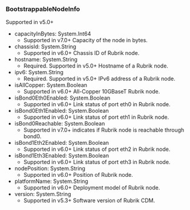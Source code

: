 ### BootstrappableNodeInfo
Supported in v5.0+

- capacityInBytes: System.Int64
  - Supported in v7.0+
  Capacity of the node in bytes.
- chassisId: System.String
  - Supported in v6.0+
  Chassis ID of Rubrik node.
- hostname: System.String
  - Required. Supported in v5.0+
  Hostname of a Rubrik node.
- ipv6: System.String
  - Required. Supported in v5.0+
  IPv6 address of a Rubrik node.
- isAllCopper: System.Boolean
  - Supported in v6.0+
  All-Copper 10GBaseT Rubrik node.
- isBond0Eth0Enabled: System.Boolean
  - Supported in v6.0+
  Link status of port eth0 in Rubrik node.
- isBond0Eth1Enabled: System.Boolean
  - Supported in v6.0+
  Link status of port eth1 in Rubrik node.
- isBond0Reachable: System.Boolean
  - Supported in v7.0+
  indicates if Rubrik node is reachable through bond0.
- isBond1Eth2Enabled: System.Boolean
  - Supported in v6.0+
  Link status of port eth2 in Rubrik node.
- isBond1Eth3Enabled: System.Boolean
  - Supported in v6.0+
  Link status of port eth3 in Rubrik node.
- nodePosition: System.String
  - Supported in v6.0+
  Position of Rubrik node.
- platformName: System.String
  - Supported in v6.0+
  Deployment model of Rubrik node.
- version: System.String
  - Supported in v5.3+
  Software version of Rubrik CDM.
